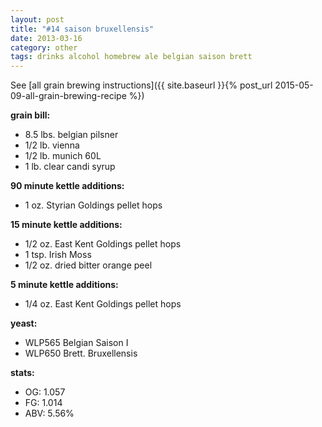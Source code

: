 ```yaml
---
layout: post
title: "#14 saison bruxellensis"
date: 2013-03-16
category: other
tags: drinks alcohol homebrew ale belgian saison brett
---
```

See  [all grain brewing instructions]({{ site.baseurl }}{% post_url 2015-05-09-all-grain-brewing-recipe %})

**grain bill:**
* 8.5 lbs. belgian pilsner
* 1/2 lb. vienna
* 1/2 lb. munich 60L
* 1 lb. clear candi syrup

**90 minute kettle additions:**
* 1 oz. Styrian Goldings pellet hops

**15 minute kettle additions:**
* 1/2 oz. East Kent Goldings pellet hops
* 1 tsp. Irish Moss
* 1/2 oz. dried bitter orange peel

**5 minute kettle additions:**
* 1/4 oz. East Kent Goldings pellet hops

**yeast:**
* WLP565 Belgian Saison I
* WLP650 Brett. Bruxellensis

**stats:**
* OG: 1.057
* FG: 1.014
* ABV: 5.56%
